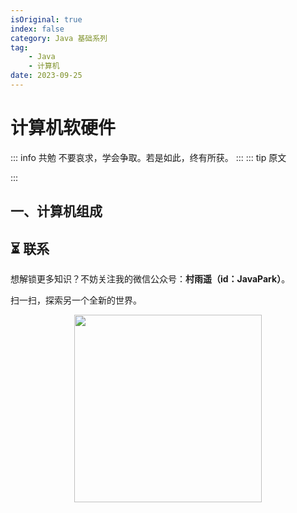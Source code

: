 ```yaml
---
isOriginal: true
index: false
category: Java 基础系列
tag:
    - Java
    - 计算机
date: 2023-09-25
---
```


# 计算机软硬件

::: info 共勉
不要哀求，学会争取。若是如此，终有所获。
:::
::: tip 原文

:::

## 一、计算机组成




## ⏳ 联系

想解锁更多知识？不妨关注我的微信公众号：**村雨遥（id：JavaPark）**。

扫一扫，探索另一个全新的世界。

<center>
<img src="/contact/contact.png" width="300">
</center>